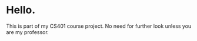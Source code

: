 # Hello. 

This is part of my CS401 course project. No need for further look unless you are my professor.
